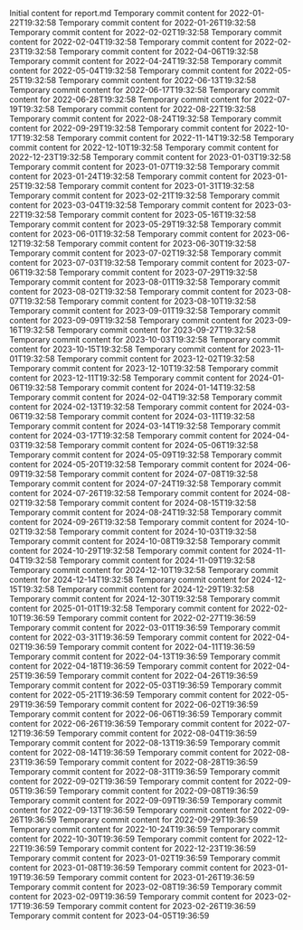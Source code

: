Initial content for report.md
Temporary commit content for 2022-01-22T19:32:58
Temporary commit content for 2022-01-26T19:32:58
Temporary commit content for 2022-02-02T19:32:58
Temporary commit content for 2022-02-04T19:32:58
Temporary commit content for 2022-02-23T19:32:58
Temporary commit content for 2022-04-06T19:32:58
Temporary commit content for 2022-04-24T19:32:58
Temporary commit content for 2022-05-04T19:32:58
Temporary commit content for 2022-05-25T19:32:58
Temporary commit content for 2022-06-13T19:32:58
Temporary commit content for 2022-06-17T19:32:58
Temporary commit content for 2022-06-28T19:32:58
Temporary commit content for 2022-07-19T19:32:58
Temporary commit content for 2022-08-22T19:32:58
Temporary commit content for 2022-08-24T19:32:58
Temporary commit content for 2022-09-29T19:32:58
Temporary commit content for 2022-10-17T19:32:58
Temporary commit content for 2022-11-14T19:32:58
Temporary commit content for 2022-12-10T19:32:58
Temporary commit content for 2022-12-23T19:32:58
Temporary commit content for 2023-01-03T19:32:58
Temporary commit content for 2023-01-07T19:32:58
Temporary commit content for 2023-01-24T19:32:58
Temporary commit content for 2023-01-25T19:32:58
Temporary commit content for 2023-01-31T19:32:58
Temporary commit content for 2023-02-21T19:32:58
Temporary commit content for 2023-03-04T19:32:58
Temporary commit content for 2023-03-22T19:32:58
Temporary commit content for 2023-05-16T19:32:58
Temporary commit content for 2023-05-29T19:32:58
Temporary commit content for 2023-06-01T19:32:58
Temporary commit content for 2023-06-12T19:32:58
Temporary commit content for 2023-06-30T19:32:58
Temporary commit content for 2023-07-02T19:32:58
Temporary commit content for 2023-07-03T19:32:58
Temporary commit content for 2023-07-06T19:32:58
Temporary commit content for 2023-07-29T19:32:58
Temporary commit content for 2023-08-01T19:32:58
Temporary commit content for 2023-08-02T19:32:58
Temporary commit content for 2023-08-07T19:32:58
Temporary commit content for 2023-08-10T19:32:58
Temporary commit content for 2023-09-01T19:32:58
Temporary commit content for 2023-09-09T19:32:58
Temporary commit content for 2023-09-16T19:32:58
Temporary commit content for 2023-09-27T19:32:58
Temporary commit content for 2023-10-03T19:32:58
Temporary commit content for 2023-10-15T19:32:58
Temporary commit content for 2023-11-01T19:32:58
Temporary commit content for 2023-12-02T19:32:58
Temporary commit content for 2023-12-10T19:32:58
Temporary commit content for 2023-12-11T19:32:58
Temporary commit content for 2024-01-06T19:32:58
Temporary commit content for 2024-01-14T19:32:58
Temporary commit content for 2024-02-04T19:32:58
Temporary commit content for 2024-02-13T19:32:58
Temporary commit content for 2024-03-06T19:32:58
Temporary commit content for 2024-03-11T19:32:58
Temporary commit content for 2024-03-14T19:32:58
Temporary commit content for 2024-03-17T19:32:58
Temporary commit content for 2024-04-03T19:32:58
Temporary commit content for 2024-05-06T19:32:58
Temporary commit content for 2024-05-09T19:32:58
Temporary commit content for 2024-05-20T19:32:58
Temporary commit content for 2024-06-09T19:32:58
Temporary commit content for 2024-07-08T19:32:58
Temporary commit content for 2024-07-24T19:32:58
Temporary commit content for 2024-07-26T19:32:58
Temporary commit content for 2024-08-02T19:32:58
Temporary commit content for 2024-08-15T19:32:58
Temporary commit content for 2024-08-24T19:32:58
Temporary commit content for 2024-09-26T19:32:58
Temporary commit content for 2024-10-02T19:32:58
Temporary commit content for 2024-10-03T19:32:58
Temporary commit content for 2024-10-08T19:32:58
Temporary commit content for 2024-10-29T19:32:58
Temporary commit content for 2024-11-04T19:32:58
Temporary commit content for 2024-11-09T19:32:58
Temporary commit content for 2024-12-10T19:32:58
Temporary commit content for 2024-12-14T19:32:58
Temporary commit content for 2024-12-15T19:32:58
Temporary commit content for 2024-12-29T19:32:58
Temporary commit content for 2024-12-30T19:32:58
Temporary commit content for 2025-01-01T19:32:58
Temporary commit content for 2022-02-10T19:36:59
Temporary commit content for 2022-02-27T19:36:59
Temporary commit content for 2022-03-01T19:36:59
Temporary commit content for 2022-03-31T19:36:59
Temporary commit content for 2022-04-02T19:36:59
Temporary commit content for 2022-04-11T19:36:59
Temporary commit content for 2022-04-13T19:36:59
Temporary commit content for 2022-04-18T19:36:59
Temporary commit content for 2022-04-25T19:36:59
Temporary commit content for 2022-04-26T19:36:59
Temporary commit content for 2022-05-03T19:36:59
Temporary commit content for 2022-05-21T19:36:59
Temporary commit content for 2022-05-29T19:36:59
Temporary commit content for 2022-06-02T19:36:59
Temporary commit content for 2022-06-06T19:36:59
Temporary commit content for 2022-06-26T19:36:59
Temporary commit content for 2022-07-12T19:36:59
Temporary commit content for 2022-08-04T19:36:59
Temporary commit content for 2022-08-13T19:36:59
Temporary commit content for 2022-08-14T19:36:59
Temporary commit content for 2022-08-23T19:36:59
Temporary commit content for 2022-08-28T19:36:59
Temporary commit content for 2022-08-31T19:36:59
Temporary commit content for 2022-09-02T19:36:59
Temporary commit content for 2022-09-05T19:36:59
Temporary commit content for 2022-09-08T19:36:59
Temporary commit content for 2022-09-09T19:36:59
Temporary commit content for 2022-09-13T19:36:59
Temporary commit content for 2022-09-26T19:36:59
Temporary commit content for 2022-09-29T19:36:59
Temporary commit content for 2022-10-24T19:36:59
Temporary commit content for 2022-10-30T19:36:59
Temporary commit content for 2022-12-22T19:36:59
Temporary commit content for 2022-12-23T19:36:59
Temporary commit content for 2023-01-02T19:36:59
Temporary commit content for 2023-01-08T19:36:59
Temporary commit content for 2023-01-19T19:36:59
Temporary commit content for 2023-01-26T19:36:59
Temporary commit content for 2023-02-08T19:36:59
Temporary commit content for 2023-02-09T19:36:59
Temporary commit content for 2023-02-17T19:36:59
Temporary commit content for 2023-02-26T19:36:59
Temporary commit content for 2023-04-05T19:36:59
